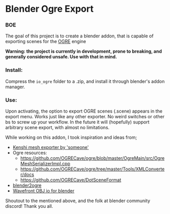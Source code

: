 # Blender Ogre Export

### BOE

The goal of this project is to create a blender addon, that is capable of exporting scenes for the [OGRE](https://github.com/OGRECave/ogre/) engine

**Warning: the project is currently in development, prone to breaking, and generally considered unsafe. Use with that in mind.**

### Install:

Compress the `io_ogre` folder to a .zip, and install it through blender's addon manager.

### Use:

Upon activating, the option to export OGRE scenes (.scene) appears in the export menu. Works just like any other exporter. No weird switches or other bs to screw up your workflow. In the future it will (hopefully) support arbitrary scene export, with almost no limitations.

While working on this addon, I took inspiration and ideas from;
- [Kenshi mesh exporter by 'someone'](https://www.lofigames.com/phpBB3/viewtopic.php?f=11&t=10732&p=58230)
- Ogre resources:
	- https://github.com/OGRECave/ogre/blob/master/OgreMain/src/OgreMeshSerializerImpl.cpp
	- https://github.com/OGRECave/ogre/tree/master/Tools/XMLConverter/docs
	- https://github.com/OGRECave/DotSceneFormat
- [blender2ogre](https://github.com/OGRECave/blender2ogre)
- [Wavefront OBJ io for blender](https://docs.blender.org/manual/en/dev/addons/io_obj.html)

Shoutout to the mentioned above, and the folk at blender community discord! Thank you all.
